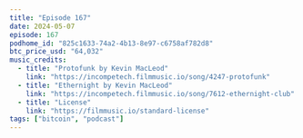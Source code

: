 ```yaml
---
title: "Episode 167"
date: 2024-05-07
episode: 167
podhome_id: "825c1633-74a2-4b13-8e97-c6758af782d8"
btc_price_usd: "64,032"
music_credits:
  - title: "Protofunk by Kevin MacLeod"
    link: "https://incompetech.filmmusic.io/song/4247-protofunk"
  - title: "Ethernight by Kevin MacLeod"
    link: "https://incompetech.filmmusic.io/song/7612-ethernight-club"
  - title: "License"
    link: "https://filmmusic.io/standard-license"
tags: ["bitcoin", "podcast"]
---
```

